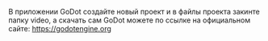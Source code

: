 В приложении GoDot создайте новый проект и в файлы проекта закинте папку video, а скачать сам GoDot можете по ссылке на официальном сайте: https://godotengine.org
